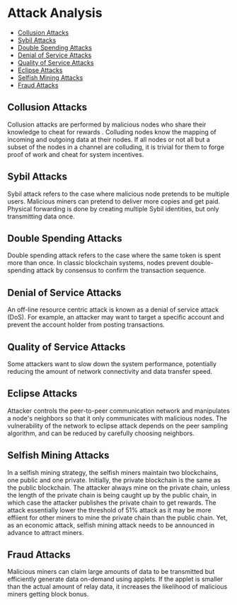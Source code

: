 # Attack Analysis

- [Collusion Attacks](#collusion-attacks)
- [Sybil Attacks](#sybil-attacks)
- [Double Spending Attacks](#double-spending-attacks)
- [Denial of Service Attacks](#denial-of-service-attacks)
- [Quality of Service Attacks](#quality-of-service-attacks)
- [Eclipse Attacks](#eclipse-attacks)
- [Selfish Mining Attacks](#selfish-mining-attacks)
- [Fraud Attacks](#fraud-attacks)

## Collusion Attacks

Collusion attacks are performed by malicious nodes who share their knowledge to cheat for rewards . Colluding nodes know the mapping of incoming and outgoing data at their nodes. If all nodes or not all but a subset of the nodes in a channel are colluding, it is trivial for them to forge proof of work and cheat for system incentives.  

## Sybil Attacks

Sybil attack refers to the case where malicious node pretends to be multiple users. Malicious miners can pretend to deliver more copies and get paid. Physical forwarding is done by creating multiple Sybil identities, but only transmitting data once.

## Double Spending Attacks

Double spending attack refers to the case where the same token is spent more than once. In classic blockchain systems, nodes prevent double-spending attack by consensus to confirm the transaction sequence.

## Denial of Service Attacks

An off-line resource centric attack is known as a denial of service attack (DoS). For example, an attacker may
want to target a specific account and prevent the account holder from posting transactions.

## Quality of Service Attacks

Some attackers want to slow down the system performance, potentially reducing the amount of network connectivity and data transfer speed.

## Eclipse Attacks

Attacker controls the peer-to-peer communication network and manipulates a node's neighbors so that it only communicates with malicious nodes. The vulnerability of the network to eclipse attack depends on the peer sampling algorithm, and can be reduced by carefully choosing neighbors.

## Selfish Mining Attacks

In a selfish mining strategy, the selfish miners maintain two blockchains, one public and one private. Initially, the private blockchain is the same as the public blockchain. The attacker always mine on the private chain, unless the length of the private chain is being caught up by the public chain, in which case the attacker publishes the private chain to get rewards. The attack essentially lower the threshold of 51% attack as it may be more effiient for other miners to mine the private chain than the public chain. Yet, as an economic attack, selfish mining attack needs to be announced in advance to attract miners.

## Fraud Attacks

Malicious miners can claim large amounts of data to be transmitted but efficiently generate data on-demand using applets. If the applet is smaller than the actual amount of relay data, it increases the likelihood of malicious miners getting block bonus.